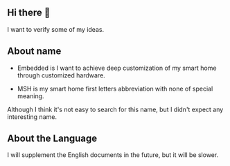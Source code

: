 ## Hi there 👋

I want to verify some of my ideas.

## About name

- Embedded is I want to achieve deep customization of my smart home through customized hardware.

- MSH is my smart home first letters abbreviation with none of special meaning.

Although I think it's not easy to search for this name, but I didn't expect any interesting name.

## About the Language

I will supplement the English documents in the future, but it will be slower.
